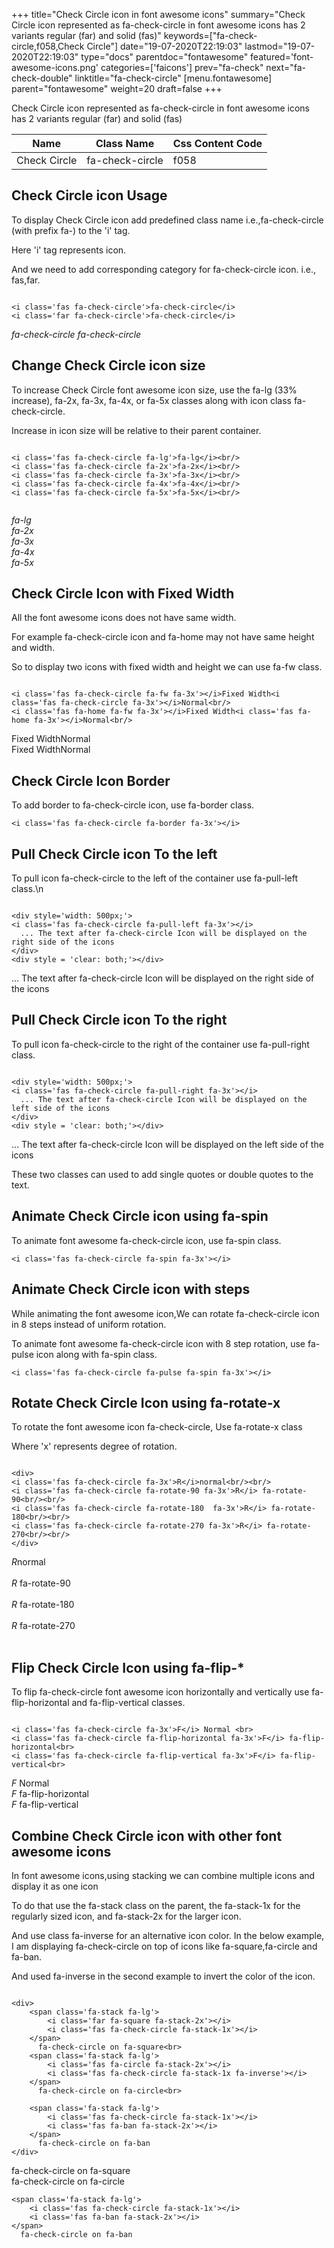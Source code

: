 +++
title="Check Circle icon in font awesome icons"
summary="Check Circle icon represented as fa-check-circle in font awesome icons has 2 variants regular (far) and solid (fas)"
keywords=["fa-check-circle,f058,Check Circle"]
date="19-07-2020T22:19:03"
lastmod="19-07-2020T22:19:03"
type="docs"
parentdoc="fontawesome"
featured='font-awesome-icons.png'
categories=['faicons']
prev="fa-check"
next="fa-check-double"
linktitle="fa-check-circle"
[menu.fontawesome]
parent="fontawesome"
weight=20
draft=false
+++


Check Circle icon represented as fa-check-circle in font awesome icons has 2 variants regular (far) and solid (fas)

<div class='table-responsive'><table class='table'><thead><tr><th>Name</th><th>Class Name</th><th>Css Content Code</th></tr></thead><tbody><tr><td>Check Circle</td><td>fa-check-circle</td><td>f058</td></tr></tbody></table></div>



## Check Circle icon Usage

To display Check Circle icon add predefined class name i.e.,fa-check-circle (with prefix fa-) to the 'i' tag.

Here 'i' tag represents icon.

And we need to add corresponding category for fa-check-circle icon. i.e., fas,far.


```

<i class='fas fa-check-circle'>fa-check-circle</i>
<i class='far fa-check-circle'>fa-check-circle</i>
```

<i class='fas fa-check-circle'>fa-check-circle</i>
<i class='far fa-check-circle'>fa-check-circle</i>




## Change Check Circle icon size
To increase Check Circle font awesome icon size, use the fa-lg (33% increase), fa-2x, fa-3x, fa-4x, or fa-5x classes along with icon class fa-check-circle.

Increase in icon size will be relative to their parent container. 

```

<i class='fas fa-check-circle fa-lg'>fa-lg</i><br/>
<i class='fas fa-check-circle fa-2x'>fa-2x</i><br/>
<i class='fas fa-check-circle fa-3x'>fa-3x</i><br/>
<i class='fas fa-check-circle fa-4x'>fa-4x</i><br/>
<i class='fas fa-check-circle fa-5x'>fa-5x</i><br/>
            
```

<i class='fas fa-check-circle fa-lg'>fa-lg</i><br/>
<i class='fas fa-check-circle fa-2x'>fa-2x</i><br/>
<i class='fas fa-check-circle fa-3x'>fa-3x</i><br/>
<i class='fas fa-check-circle fa-4x'>fa-4x</i><br/>
<i class='fas fa-check-circle fa-5x'>fa-5x</i><br/>
            



## Check Circle Icon with Fixed Width 

All the font awesome icons does not have same width.

For example fa-check-circle icon and fa-home may not have same height and width.

So to display two icons with fixed width and height we can use fa-fw class.


```

<i class='fas fa-check-circle fa-fw fa-3x'></i>Fixed Width<i class='fas fa-check-circle fa-3x'></i>Normal<br/>
<i class='fas fa-home fa-fw fa-3x'></i>Fixed Width<i class='fas fa-home fa-3x'></i>Normal<br/>
```

<i class='fas fa-check-circle fa-fw fa-3x'></i>Fixed Width<i class='fas fa-check-circle fa-3x'></i>Normal<br/>
<i class='fas fa-home fa-fw fa-3x'></i>Fixed Width<i class='fas fa-home fa-3x'></i>Normal<br/>



## Check Circle Icon Border 

To add border to fa-check-circle icon, use fa-border class.


```
<i class='fas fa-check-circle fa-border fa-3x'></i>

```
<i class='fas fa-check-circle fa-border fa-3x'></i>





## Pull Check Circle icon To the left

To pull icon fa-check-circle to the left of the container use fa-pull-left class.\n

```

<div style='width: 500px;'>
<i class='fas fa-check-circle fa-pull-left fa-3x'></i>
  ... The text after fa-check-circle Icon will be displayed on the right side of the icons
</div>
<div style = 'clear: both;'></div>
```

<div style='width: 500px;'>
<i class='fas fa-check-circle fa-pull-left fa-3x'></i>
  ... The text after fa-check-circle Icon will be displayed on the right side of the icons
</div>
<div style = 'clear: both;'></div>




## Pull Check Circle icon To the right
To pull icon fa-check-circle to the right of the container use fa-pull-right class.

```

<div style='width: 500px;'>
<i class='fas fa-check-circle fa-pull-right fa-3x'></i>
  ... The text after fa-check-circle Icon will be displayed on the left side of the icons
</div>
<div style = 'clear: both;'></div>
```

<div style='width: 500px;'>
<i class='fas fa-check-circle fa-pull-right fa-3x'></i>
  ... The text after fa-check-circle Icon will be displayed on the left side of the icons
</div>
<div style = 'clear: both;'></div>

These two classes can used to add single quotes or double quotes to the text.


## Animate Check Circle icon using fa-spin
To animate font awesome fa-check-circle icon, use fa-spin class.

```
<i class='fas fa-check-circle fa-spin fa-3x'></i>
```
<i class='fas fa-check-circle fa-spin fa-3x'></i>




## Animate Check Circle icon with steps
While animating the font awesome icon,We can rotate fa-check-circle icon in 8 steps instead of uniform rotation.

To animate font awesome fa-check-circle icon with 8 step rotation, use fa-pulse icon along with fa-spin class.


```
<i class='fas fa-check-circle fa-pulse fa-spin fa-3x'></i>

```
<i class='fas fa-check-circle fa-pulse fa-spin fa-3x'></i>





## Rotate Check Circle Icon using fa-rotate-x
To rotate the font awesome icon fa-check-circle, Use fa-rotate-x class

Where 'x' represents degree of rotation.


```

<div>
<i class='fas fa-check-circle fa-3x'>R</i>normal<br/><br/>
<i class='fas fa-check-circle fa-rotate-90 fa-3x'>R</i> fa-rotate-90<br/><br/> 
<i class='fas fa-check-circle fa-rotate-180  fa-3x'>R</i> fa-rotate-180<br/><br/> 
<i class='fas fa-check-circle fa-rotate-270 fa-3x'>R</i> fa-rotate-270<br/><br/>
</div>
```

<div>
<i class='fas fa-check-circle fa-3x'>R</i>normal<br/><br/>
<i class='fas fa-check-circle fa-rotate-90 fa-3x'>R</i> fa-rotate-90<br/><br/> 
<i class='fas fa-check-circle fa-rotate-180  fa-3x'>R</i> fa-rotate-180<br/><br/> 
<i class='fas fa-check-circle fa-rotate-270 fa-3x'>R</i> fa-rotate-270<br/><br/>
</div>




## Flip Check Circle Icon using fa-flip-*
To flip fa-check-circle font awesome icon horizontally and vertically use fa-flip-horizontal and fa-flip-vertical classes. 

```

<i class='fas fa-check-circle fa-3x'>F</i> Normal <br>
<i class='fas fa-check-circle fa-flip-horizontal fa-3x'>F</i> fa-flip-horizontal<br>
<i class='fas fa-check-circle fa-flip-vertical fa-3x'>F</i> fa-flip-vertical<br>
```

<i class='fas fa-check-circle fa-3x'>F</i> Normal <br>
<i class='fas fa-check-circle fa-flip-horizontal fa-3x'>F</i> fa-flip-horizontal<br>
<i class='fas fa-check-circle fa-flip-vertical fa-3x'>F</i> fa-flip-vertical<br>




## Combine Check Circle icon with other font awesome icons
In font awesome icons,using stacking we can combine multiple icons and display it as one icon 

To do that use the fa-stack class on the parent, the fa-stack-1x for the regularly sized icon, and fa-stack-2x for the larger icon.

And use class fa-inverse for an alternative icon color. 
In the below example, I am displaying fa-check-circle on top of icons like fa-square,fa-circle and fa-ban.

And used fa-inverse in the second example to invert the color of the icon.

```

<div>
    <span class='fa-stack fa-lg'>
        <i class='far fa-square fa-stack-2x'></i>
        <i class='fas fa-check-circle fa-stack-1x'></i>
    </span>
      fa-check-circle on fa-square<br>
    <span class='fa-stack fa-lg'>
        <i class='fas fa-circle fa-stack-2x'></i>
        <i class='fas fa-check-circle fa-stack-1x fa-inverse'></i>
    </span>
      fa-check-circle on fa-circle<br>

    <span class='fa-stack fa-lg'>
        <i class='fas fa-check-circle fa-stack-1x'></i>
        <i class='fas fa-ban fa-stack-2x'></i>
    </span>
      fa-check-circle on fa-ban
</div>
```

<div>
    <span class='fa-stack fa-lg'>
        <i class='far fa-square fa-stack-2x'></i>
        <i class='fas fa-check-circle fa-stack-1x'></i>
    </span>
      fa-check-circle on fa-square<br>
    <span class='fa-stack fa-lg'>
        <i class='fas fa-circle fa-stack-2x'></i>
        <i class='fas fa-check-circle fa-stack-1x fa-inverse'></i>
    </span>
      fa-check-circle on fa-circle<br>

    <span class='fa-stack fa-lg'>
        <i class='fas fa-check-circle fa-stack-1x'></i>
        <i class='fas fa-ban fa-stack-2x'></i>
    </span>
      fa-check-circle on fa-ban
</div>






